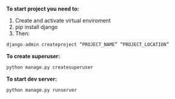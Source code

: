 **To start project you need to:**

1) Create and activate virtual enviroment
2) pip install django
3) Then:
```python
django-admin createproject “PROJECT_NAME” “PROJECT_LOCATION”
   ```

**To create superuser:**
```python
python manage.py createsuperuser
```

**To start dev server:**
```python
python manage.py runserver
```

